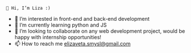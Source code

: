                                                                               👋 Hi, I’m Liza :)

- 👀 I’m interested in front-end and back-end development
- 🌱 I’m currently learning python and JS
- 💞️ I’m looking to collaborate on any web development project, would be happy with internship opportunities!
- 📫 How to reach me elizaveta.smysl@gmail.com




<!---
elizavetasmysl/elizavetasmysl is a ✨ special ✨ repository because its `README.md` (this file) appears on your GitHub profile.
You can click the Preview link to take a look at your changes.
--->
